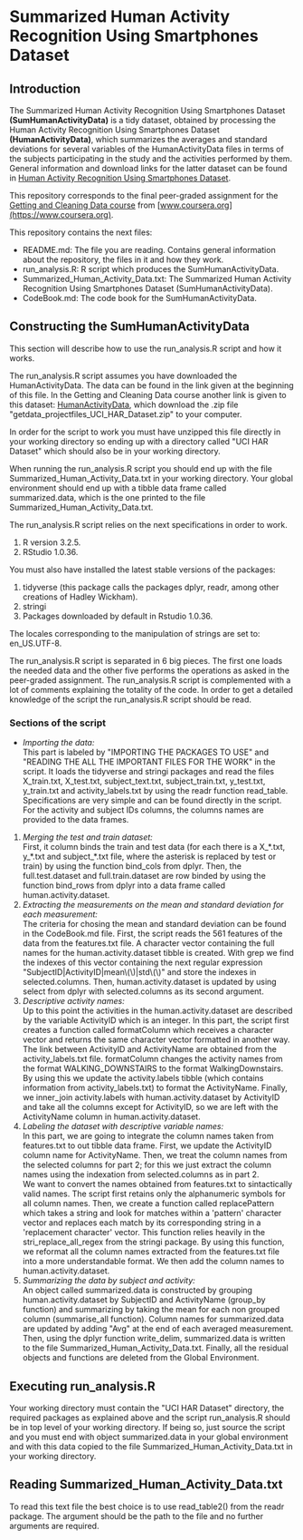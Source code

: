 # Summarized Human Activity Recognition Using Smartphones Dataset
## Introduction
The Summarized Human Activity Recognition Using Smartphones Dataset **(SumHumanActivityData)** is a tidy dataset, obtained by processing the
Human Activity Recognition Using Smartphones Dataset **(HumanActivityData)**, which summarizes the averages and standard deviations for several variables
of the HumanActivityData files in terms of the subjects participating in the study and the activities performed by them.
General information and download links for the latter dataset can be found in
[Human Activity Recognition Using Smartphones Dataset](http://archive.ics.uci.edu/ml/datasets/Human+Activity+Recognition+Using+Smartphones).

This repository corresponds to the final peer-graded assignment for the [Getting and Cleaning Data course](https://www.coursera.org/learn/data-cleaning) from [www.coursera.org](https://www.coursera.org).

This repository contains the next files:
- README.md: The file you are reading. Contains general information about the repository, the files in it and how they work.
- run_analysis.R: R script which produces the SumHumanActivityData.
- Summarized_Human_Activity_Data.txt: The Summarized Human Activity Recognition Using Smartphones Dataset (SumHumanActivityData).
- CodeBook.md: The code book for the SumHumanActivityData.

## Constructing the SumHumanActivityData
This section will describe how to use the run_analysis.R script and how it works.

The run_analysis.R script assumes you have downloaded the HumanActivityData. The data can be found in the link given at the beginning of this file. In the Getting and Cleaning Data course another link is given to this dataset: [HumanActivityData](https://d396qusza40orc.cloudfront.net/getdata%2Fprojectfiles%2FUCI%20HAR%20Dataset.zip), which download the .zip file "getdata_projectfiles_UCI_HAR_Dataset.zip" to your computer.

In order for the script to work you must have unzipped this file directly in your working directory so ending up with a directory called "UCI HAR Dataset" which should also be in your working directory.

When running the run_analysis.R script you should end up with the file Summarized_Human_Activity_Data.txt in your working directory. Your global environment should end up with a tibble data frame called summarized.data, which is the one printed to the file Summarized_Human_Activity_Data.txt.

The run_analysis.R script relies on the next specifications in order to work.
1. R version 3.2.5.
2. RStudio 1.0.36.

You must also have installed the latest stable versions of the packages:
1. tidyverse (this package calls the packages dplyr, readr, among other creations of Hadley Wickham).
2. stringi
3. Packages downloaded by default in Rstudio 1.0.36.

The locales corresponding to the manipulation of strings are set to: en_US.UTF-8.

The run_analysis.R script is separated in 6 big pieces. The first one loads the needed data and the other five performs the operations as asked in the peer-graded assignment. The run_analysis.R script is complemented with a lot of comments explaining the totality of the code. In order to get a detailed knowledge of the script the run_analysis.R script should be read.

### Sections of the script
- *Importing the data:*\
This part is labeled by "IMPORTING THE PACKAGES TO USE" and "READING THE ALL THE IMPORTANT FILES FOR THE WORK" in the script. It loads the tidyverse and stringi packages and read the files X_train.txt, X_test.txt, subject_text.txt, subject_train.txt, y_test.txt, y_train.txt and activity_labels.txt by using the readr function read_table. Specifications are very simple and can be found directly in the script. For the activity and subject IDs columns, the columns names are provided to the data frames.
1. *Merging the test and train dataset:*\
First, it column binds the train and test data (for each there is a X_\*.txt, y_\*.txt and subject_\*.txt file, where the asterisk is replaced by test or train) by using the function bind_cols from dplyr. Then, the full.test.dataset and full.train.dataset are row binded by using the function bind_rows from dplyr into a data frame called human.activity.dataset.
2. *Extracting the measurements on the mean and standard deviation for each measurement:*\
The criteria for chosing the mean and standard deviation can be found in the CodeBook.md file. First, the script reads the 561 features of the data from the features.txt file. A character vector containing the full names for the human.activity.dataset tibble is created. With grep we find the indexes of this vector containing the next regular expression "SubjectID|ActivityID|mean\\(\\)|std\\(\\)" and store the indexes in selected.columns. Then, human.activity.dataset is updated by using select from dplyr with selected.columns as its second argument.
3. *Descriptive activity names:*\
Up to this point the activities in the human.activity.dataset are described by the variable ActivityID which is an integer. In this part, the script first creates a function called formatColumn which receives a character vector and returns the same character vector formatted in another way. The link between ActivityID and ActivityName are obtained from the activity_labels.txt file. formatColumn changes the activity names from the format WALKING_DOWNSTAIRS to the format WalkingDownstairs. By using this we update the activity.labels tibble (which contains information from activity_labels.txt) to format the ActivityName. Finally, we inner_join activity.labels with human.activity.dataset by ActivityID and take all the columns except for ActivityID, so we are left with the ActivityName column in human.activity.dataset.
4. *Labeling the dataset with descriptive variable names:*\
In this part, we are going to integrate the column names taken from features.txt to out tibble data frame. First, we update the ActivityID column name for ActivityName. Then, we treat the column names from the selected columns for part 2; for this we just extract the column names using the indexation from selected.columns as in part 2.\
We want to convert the names obtained from features.txt to sintactically valid names. The script first retains only the alphanumeric symbols for all column names. Then, we create a function called replacePattern which takes a string and look for matches within a 'pattern' character vector and replaces each match by its corresponding string in a 'replacement character' vector. This function relies heavily in the stri_replace_all_regex from the stringi package. By using this function, we reformat all the column names extracted from the features.txt file into a more understandable format. We then add the column names to human.activity.dataset.
5. *Summarizing the data by subject and activity:*\
An object called summarized.data is constructed by grouping human.activity.dataset by SubjectID and ActivityName (group_by function) and summarizing by taking the mean for each non grouped column (summarise_all function). Column names for summarized.data are updated by adding "Avg" at the end of each averaged measurement. Then, using the dplyr function write_delim, summarized.data is written to the file Summarized_Human_Activity_Data.txt. Finally, all the residual objects and functions are deleted from the Global Environment.

## Executing run_analysis.R
Your working directory must contain the "UCI HAR Dataset" directory, the required packages as explained above and the script run_analysis.R should be in top level of your working directory. If being so, just source the script and you must end with object summarized.data in your global environment and with this data copied to the file Summarized_Human_Activity_Data.txt in your working directory.

## Reading Summarized_Human_Activity_Data.txt
To read this text file the best choice is to use read_table2() from the readr package. The argument should be the path to the file and no further arguments are required.
